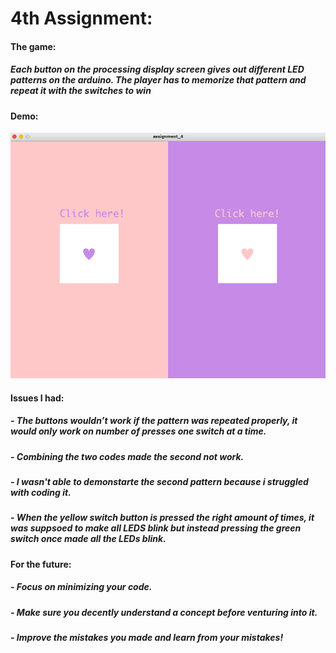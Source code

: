 # 4th Assignment:
#### The game:
##### Each button on the processing display screen gives out different LED patterns on the arduino. The player has to memorize that pattern and repeat it with the switches to win
#### Demo:
![](assignment4.png)
#### Issues I had:
##### - The buttons wouldn’t work if the pattern was repeated properly, it would only work on number of presses one switch at a time.
##### - Combining the two codes made the second not work.
##### - I wasn't able to demonstarte the second pattern because i struggled with coding it.
##### - When the yellow switch button is pressed the right amount of times, it was suppsoed to make all LEDS blink but instead pressing the green switch once made all the LEDs blink.
#### For the future:
##### - Focus on minimizing your code.
##### - Make sure you decently understand a concept before venturing into it.
##### - Improve the mistakes you made and learn from your mistakes!



